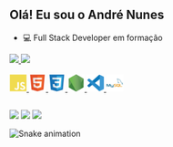 ## Olá! Eu sou o André Nunes

- 💻 Full Stack Developer em formação

<div>
  <a href="https://github.com/andreliman">
  <img height="180em" src="https://github-readme-stats.vercel.app/api?username=andreliman&show_icons=true&theme=tokyonight&include_all_commits=true&count_private=true"/>
  <img height="180em" src="https://github-readme-stats.vercel.app/api/top-langs/?username=andreliman&layout=compact&langs_count=7&theme=tokyonight"/>
</div>

<div style="display: inline_block"><br>
  <code><img alt="Andre-Js" height="30" src="https://raw.githubusercontent.com/devicons/devicon/master/icons/javascript/javascript-plain.svg"></code>  
  <code><img alt="Andre-HTML" height="30" src="https://raw.githubusercontent.com/devicons/devicon/master/icons/html5/html5-original.svg"></code>  
  <code><img alt="Andre-CSS" height="30" src="https://raw.githubusercontent.com/devicons/devicon/master/icons/css3/css3-original.svg"></code>
  <code><img alt="Andre-NodeJS"height="30" src="https://raw.githubusercontent.com/github/explore/80688e429a7d4ef2fca1e82350fe8e3517d3494d/topics/nodejs/nodejs.png"></code> 
  <code><img alt="Andre-VSCode" height="30" src="https://raw.githubusercontent.com/devicons/devicon/master/icons/vscode/vscode-original.svg"></code>
  <code><img alt="Andre-MySql" height="30" src="https://raw.githubusercontent.com/devicons/devicon/master/icons/mysql/mysql-original-wordmark.svg"></code>
</div>

##
  
<div>
  <a href="https://www.linkedin.com/in/andredelimanunes" target="_blank"><img src="https://img.shields.io/badge/-LinkedIn-%230077B5?style=for-the-badge&logo=linkedin&logoColor=white" target="_blank"></a> 
  <a href="https://instagram.com/andreliman" target="_blank"><img src="https://img.shields.io/badge/-Instagram-%23E4405F?style=for-the-badge&logo=instagram&logoColor=white" target="_blank"></a>
  <a href = "mailto:andredelimanunes@gmail.com"><img src="https://img.shields.io/badge/-Gmail-%23333?style=for-the-badge&logo=gmail&logoColor=white" target="_blank"></a>
 
  ![Snake animation](https://github.com/andreliman/andreliman/blob/output/github-contribution-grid-snake.svg)
 
</div>
